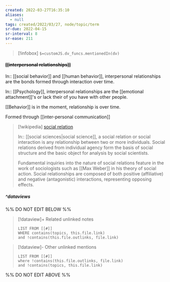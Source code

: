 ```yaml
---
created: 2022-03-27T16:35:10 
aliases:
  - null
tags: created/2022/03/27, node/topic/term
sr-due: 2022-04-15
sr-interval: 8
sr-ease: 211
---
```

> [!infobox]
`$=customJS.dv_funcs.mentionedIn(dv)`

#### <s class="topic-title">[[interpersonal relationships]]</s>

In:: [[social behavior]] and [[human behavior]],
interpersonal relationships are the bonds formed through interaction over time. 

In:: [[Psychology]],
interpersonal relationships are the [[emotional attachment]]'s or lack their of you have with other people.

[[Behavior]] is in the moment, relationship is over time.

Formed through [[inter-personal communication]]

> [!wikipedia] [social relation](https://en.wikipedia.org/wiki/Social%20relation)
> 
> In::
> [[social sciences|social science]],
> a social relation or social interaction is any relationship between two or more individuals. Social relations derived from individual agency form the basis of social structure and the basic object for analysis by social scientists.
> 
> Fundamental inquiries into the nature of social relations feature in the work of sociologists such as [[Max Weber]] in his theory of social action. Social relationships are composed of both positive (affiliative) and negative (antagonistic) interactions, representing opposing effects.
> 


##### ^dataviews

%% DO NOT EDIT BELOW %%
> [!dataview]+ Related unlinked notes
> ```dataview
> LIST FROM [[#]]
> WHERE contains(topics, this.file.link)
> and !contains(this.file.outlinks, file.link)
> ```
 
> [!dataview]- Other unlinked mentions
> ```dataview
> LIST FROM [[#]]
> where !contains(this.file.outlinks, file.link)
> and !contains(topics, this.file.link)
> ```

%% DO NOT EDIT ABOVE %%
